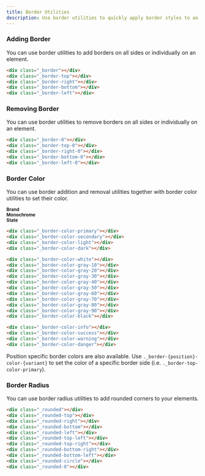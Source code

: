 ```yaml
---
title: Border Utilities
description: Use border utilities to quickly apply border styles to an element. Great for images, buttons, or any other element. 
---
```

### Adding Border
You can use border utilities to add borders on all sides or individually on an element.

<i-code title="Border Addition Utilities">
<i-tab type="preview">
    <div class="border-square _border"></div>
    <div class="border-square _border-top"></div>
    <div class="border-square _border-right"></div>
    <div class="border-square _border-bottom"></div>
    <div class="border-square _border-left"></div>
</i-tab>
<i-tab type="html">

~~~html
<div class="_border"></div>
<div class="_border-top"></div>
<div class="_border-right"></div>
<div class="_border-bottom"></div>
<div class="_border-left"></div>
~~~

</i-tab>
</i-code>

### Removing Border
You can use border utilities to remove borders on all sides or individually on an element.

<i-code title="Border Removal Utilities">
<i-tab type="preview">
    <div class="border-square _border _border-0"></div>
    <div class="border-square _border _border-top-0"></div>
    <div class="border-square _border _border-right-0"></div>
    <div class="border-square _border _border-bottom-0"></div>
    <div class="border-square _border _border-left-0"></div>
</i-tab>
<i-tab type="html">

~~~html
<div class="_border-0"></div>
<div class="_border-top-0"></div>
<div class="_border-right-0"></div>
<div class="_border-bottom-0"></div>
<div class="_border-left-0"></div>
~~~

</i-tab>
</i-code>


### Border Color
You can use border addition and removal utilities together with border color utilities to set their color.

<i-code title="Border Removal Utilities">
<i-tab type="preview">
    <div><strong><small>Brand</small></strong></div>
    <div class="border-square _border _border-color-primary"></div>
    <div class="border-square _border _border-color-secondary"></div>
    <div class="border-square _border _border-color-light"></div>
    <div class="border-square _border _border-color-dark"></div>
    <div><strong><small>Monochrome</small></strong></div>
    <div class="border-square _border _border-color-white"></div>
    <div class="border-square _border _border-color-gray-10"></div>
    <div class="border-square _border _border-color-gray-20"></div>
    <div class="border-square _border _border-color-gray-30"></div>
    <div class="border-square _border _border-color-gray-40"></div>
    <div class="border-square _border _border-color-gray-50"></div>
    <div class="border-square _border _border-color-gray-60"></div>
    <div class="border-square _border _border-color-gray-70"></div>
    <div class="border-square _border _border-color-gray-80"></div>
    <div class="border-square _border _border-color-gray-90"></div>
    <div class="border-square _border _border-color-black"></div>
    <div><strong><small>State</small></strong></div>
    <div class="border-square _border _border-color-info"></div>
    <div class="border-square _border _border-color-success"></div>
    <div class="border-square _border _border-color-warning"></div>
    <div class="border-square _border _border-color-danger"></div>
</i-tab>
<i-tab type="html">

~~~html
<div class="_border-color-primary"></div>
<div class="_border-color-secondary"></div>
<div class="_border-color-light"></div>
<div class="_border-color-dark"></div>
~~~
~~~html
<div class="_border-color-white"></div>
<div class="_border-color-gray-10"></div>
<div class="_border-color-gray-20"></div>
<div class="_border-color-gray-30"></div>
<div class="_border-color-gray-40"></div>
<div class="_border-color-gray-50"></div>
<div class="_border-color-gray-60"></div>
<div class="_border-color-gray-70"></div>
<div class="_border-color-gray-80"></div>
<div class="_border-color-gray-90"></div>
<div class="_border-color-black"></div>
~~~
~~~html
<div class="_border-color-info"></div>
<div class="_border-color-success"></div>
<div class="_border-color-warning"></div>
<div class="_border-color-danger"></div>
~~~

</i-tab>
</i-code>

Position specific border colors are also available. Use `._border-{position}-color-{variant}` to set the color of a specific border side (i.e. `._border-top-color-primary`). 


### Border Radius
You can use border radius utilities to add rounded corners to your elements.

<i-code title="Border Radius Utilities">
<i-tab type="preview">
    <div class="border-square _border _rounded"></div>
    <div class="border-square _border _rounded-top"></div>
    <div class="border-square _border _rounded-right"></div>
    <div class="border-square _border _rounded-bottom"></div>
    <div class="border-square _border _rounded-left"></div>
    <div class="border-square _border _rounded-top-left"></div>
    <div class="border-square _border _rounded-top-right"></div>
    <div class="border-square _border _rounded-bottom-right"></div>
    <div class="border-square _border _rounded-bottom-left"></div>
    <div class="border-square _border _rounded-circle"></div>
    <div class="border-square _border _rounded-0"></div>
</i-tab>
<i-tab type="html">

~~~html
<div class="_rounded"></div>
<div class="_rounded-top"></div>
<div class="_rounded-right"></div>
<div class="_rounded-bottom"></div>
<div class="_rounded-left"></div>
<div class="_rounded-top-left"></div>
<div class="_rounded-top-right"></div>
<div class="_rounded-bottom-right"></div>
<div class="_rounded-bottom-left"></div>
<div class="_rounded-circle"></div>
<div class="_rounded-0"></div>
~~~

</i-tab>
</i-code>

